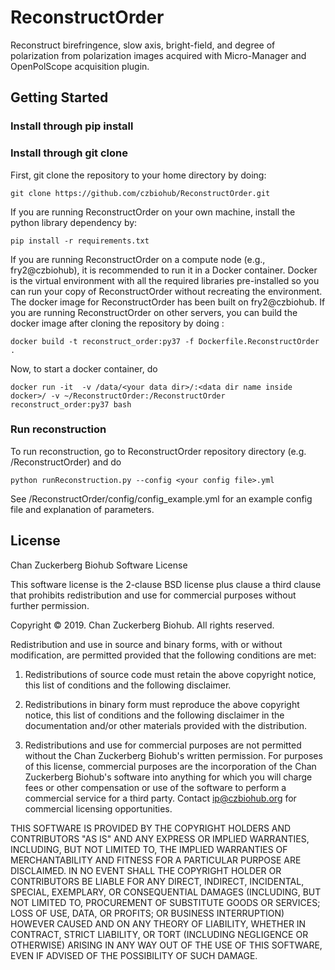 # ReconstructOrder
Reconstruct birefringence, slow axis, bright-field, and degree of polarization from polarization images acquired with 
Micro-Manager and OpenPolScope acquisition plugin.

## Getting Started

### Install through pip install 

### Install through git clone 
First, git clone the repository to your home directory by doing:

```buildoutcfg
git clone https://github.com/czbiohub/ReconstructOrder.git
```
 
If you are running ReconstructOrder on your own machine, install the python library dependency by:

```buildoutcfg
pip install -r requirements.txt
```

If you are running ReconstructOrder on a compute node (e.g., fry2@czbiohub), it is recommended to run it in 
a Docker container. 
Docker is the virtual environment with all the required libraries pre-installed so you can run your copy of 
ReconstructOrder without recreating the environment.
The docker image for ReconstructOrder has been built on fry2@czbiohub. 
If you are running ReconstructOrder on other servers, you can build the docker image after cloning the repository 
by doing :    

```buildoutcfg
docker build -t reconstruct_order:py37 -f Dockerfile.ReconstructOrder .
```

Now, to start a docker container, do 
```buildoutcfg
docker run -it  -v /data/<your data dir>/:<data dir name inside docker>/ -v ~/ReconstructOrder:/ReconstructOrder reconstruct_order:py37 bash
```
### Run reconstruction
To run reconstruction, go to ReconstructOrder repository directory (e.g. /ReconstructOrder) and do
```buildoutcfg
python runReconstruction.py --config <your config file>.yml
```

See /ReconstructOrder/config/config_example.yml for an example config file and explanation of parameters. 

## License
Chan Zuckerberg Biohub Software License

This software license is the 2-clause BSD license plus clause a third clause
that prohibits redistribution and use for commercial purposes without further
permission.

Copyright © 2019. Chan Zuckerberg Biohub.
All rights reserved.

Redistribution and use in source and binary forms, with or without
modification, are permitted provided that the following conditions are met:

1.	Redistributions of source code must retain the above copyright notice,
this list of conditions and the following disclaimer.

2.	Redistributions in binary form must reproduce the above copyright notice,
this list of conditions and the following disclaimer in the documentation
and/or other materials provided with the distribution.

3.	Redistributions and use for commercial purposes are not permitted without
the Chan Zuckerberg Biohub's written permission. For purposes of this license,
commercial purposes are the incorporation of the Chan Zuckerberg Biohub's
software into anything for which you will charge fees or other compensation or
use of the software to perform a commercial service for a third party.
Contact ip@czbiohub.org for commercial licensing opportunities.

THIS SOFTWARE IS PROVIDED BY THE COPYRIGHT HOLDERS AND CONTRIBUTORS "AS IS"
AND ANY EXPRESS OR IMPLIED WARRANTIES, INCLUDING, BUT NOT LIMITED TO, THE
IMPLIED WARRANTIES OF MERCHANTABILITY AND FITNESS FOR A PARTICULAR PURPOSE ARE
DISCLAIMED. IN NO EVENT SHALL THE COPYRIGHT HOLDER OR CONTRIBUTORS BE LIABLE
FOR ANY DIRECT, INDIRECT, INCIDENTAL, SPECIAL, EXEMPLARY, OR CONSEQUENTIAL
DAMAGES (INCLUDING, BUT NOT LIMITED TO, PROCUREMENT OF SUBSTITUTE GOODS OR
SERVICES; LOSS OF USE, DATA, OR PROFITS; OR BUSINESS INTERRUPTION) HOWEVER
CAUSED AND ON ANY THEORY OF LIABILITY, WHETHER IN CONTRACT, STRICT LIABILITY,
OR TORT (INCLUDING NEGLIGENCE OR OTHERWISE) ARISING IN ANY WAY OUT OF THE USE
OF THIS SOFTWARE, EVEN IF ADVISED OF THE POSSIBILITY OF SUCH DAMAGE. 
